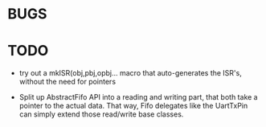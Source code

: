 BUGS
====


TODO
====

- try out a mkISR(obj,pbj,opbj... macro that auto-generates the ISR's, without the need for pointers

- Split up AbstractFifo API into a reading and writing part, that both take a pointer to the actual data.
  That way, Fifo delegates like the UartTxPin can simply extend those read/write base classes.
